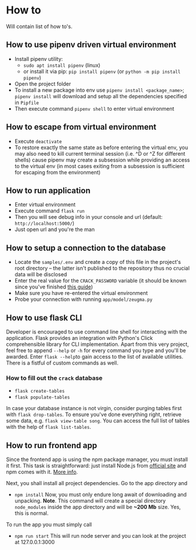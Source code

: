 # How to

Will contain list of how to's.

## How to use pipenv driven virtual environment

- Install pipenv utility:
  - `sudo apt install pipenv` (linux)
  - or install it via pip: `pip install pipenv` (or `python -m pip install pipenv`)
- Open the project folder
- To install a new package into env use `pipenv install <package_name>`; `pipenv install` will 
download and setup all the dependencies specified in `Pipfile`
- Then execute command `pipenv shell` to enter virtual environment

## How to escape from virtual environment

- Execute `deactivate`
- To restore exactly the same state as before entering the virtual env, you may also need to kill 
current terminal session (i.e. ^D or ^Z for different shells) cause pipenv may create a subsession 
while providing an access to the virtual env (in most cases exiting from a subsession is sufficient 
for escaping from the environment)

## How to run application

- Enter virtual environment
- Execute command `flask run`
- Then you will see debug info in your console and url (default: `http://localhost:5000/`)
- Just open url and you're the man

## How to setup a connection to the database

- Locate the `samples/.env` and create a copy of this file in the project's root directory &ndash; 
the latter isn't published to the repository thus no crucial data will be disclosed
- Enter the real value for the `CRACK_PASSWORD` variable (it should be known since you've finished 
[this guide](db-postgresql-setup.md))
- Make sure you have re-entered the virtual environment
- Probe your connection with running `app/model/zeugma.py`

## How to use flask CLI 

Developer is encouraged to use command line shell for interacting with the application. Flask 
provides an integration with Python's Click comprehensible library for CLI implementation. Apart 
from this very project, feel free to append `--help` or `-h` for every command you type and you'll 
be awarded. Enter `flask --help`to gain access to the list of available utilities. There is a 
fistful of custom commands as well. 

### How to fill out the `crack` database

- `flask create-tables`
- `flask populate-tables`

In case your database instance is not virgin, consider purging tables first with 
`flask drop-tables`. To ensure you've done everything right, retrieve some data, e.g. 
`flask view-table song`. You can access the full list of tables with the help of 
`flask list-tables`.

## How to run frontend app

Since the frontend app is using the npm package manager, you must install it first. This
task is straightforward: just install Node.js from [official site](https://nodejs.org/en/)
and npm comes with it. [More info](https://www.npmjs.com/get-npm).

Next, you shall install all project dependencies. Go to the app directory and
- `npm install`
Now, you must only endure long await of downloading and unpacking.
**Note**. This command will create a special directory `node_modules` inside the app
directory and will be **~200 Mb** size. Yes, this is normal.

To run the app you must simply call
- `npm run start`
This will run node server and you can look at the project at 127.0.0.1:3000